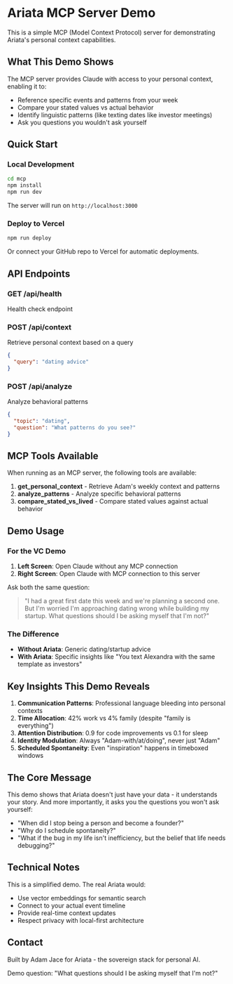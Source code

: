 # Ariata MCP Server Demo

This is a simple MCP (Model Context Protocol) server for demonstrating Ariata's personal context capabilities.

## What This Demo Shows

The MCP server provides Claude with access to your personal context, enabling it to:
- Reference specific events and patterns from your week
- Compare your stated values vs actual behavior
- Identify linguistic patterns (like texting dates like investor meetings)
- Ask you questions you wouldn't ask yourself

## Quick Start

### Local Development

```bash
cd mcp
npm install
npm run dev
```

The server will run on `http://localhost:3000`

### Deploy to Vercel

```bash
npm run deploy
```

Or connect your GitHub repo to Vercel for automatic deployments.

## API Endpoints

### GET /api/health
Health check endpoint

### POST /api/context
Retrieve personal context based on a query

```json
{
  "query": "dating advice"
}
```

### POST /api/analyze
Analyze behavioral patterns

```json
{
  "topic": "dating",
  "question": "What patterns do you see?"
}
```

## MCP Tools Available

When running as an MCP server, the following tools are available:

1. **get_personal_context** - Retrieve Adam's weekly context and patterns
2. **analyze_patterns** - Analyze specific behavioral patterns
3. **compare_stated_vs_lived** - Compare stated values against actual behavior

## Demo Usage

### For the VC Demo

1. **Left Screen**: Open Claude without any MCP connection
2. **Right Screen**: Open Claude with MCP connection to this server

Ask both the same question:
> "I had a great first date this week and we're planning a second one. But I'm worried I'm approaching dating wrong while building my startup. What questions should I be asking myself that I'm not?"

### The Difference

- **Without Ariata**: Generic dating/startup advice
- **With Ariata**: Specific insights like "You text Alexandra with the same template as investors"

## Key Insights This Demo Reveals

1. **Communication Patterns**: Professional language bleeding into personal contexts
2. **Time Allocation**: 42% work vs 4% family (despite "family is everything")
3. **Attention Distribution**: 0.9 for code improvements vs 0.1 for sleep
4. **Identity Modulation**: Always "Adam-with/at/doing", never just "Adam"
5. **Scheduled Spontaneity**: Even "inspiration" happens in timeboxed windows

## The Core Message

This demo shows that Ariata doesn't just have your data - it understands your story. And more importantly, it asks you the questions you won't ask yourself:

- "When did I stop being a person and become a founder?"
- "Why do I schedule spontaneity?"
- "What if the bug in my life isn't inefficiency, but the belief that life needs debugging?"

## Technical Notes

This is a simplified demo. The real Ariata would:
- Use vector embeddings for semantic search
- Connect to your actual event timeline
- Provide real-time context updates
- Respect privacy with local-first architecture

## Contact

Built by Adam Jace for Ariata - the sovereign stack for personal AI.

Demo question: "What questions should I be asking myself that I'm not?"